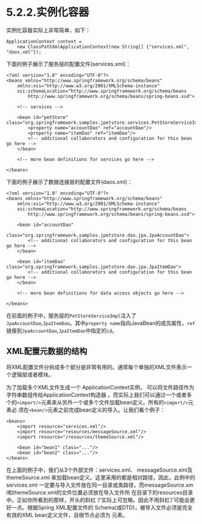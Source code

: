 # 5.2.2.实例化容器

实例化容器实际上非常简单，如下：
```
ApplicationContext context =
    new ClassPathXmlApplicationContext(new String[] {"services.xml", "daos.xml"});
```
下面的例子展示了服务层的配置文件(services.xml)：
```
<?xml version="1.0" encoding="UTF-8"?>
<beans xmlns="http://www.springframework.org/schema/beans"
    xmlns:xsi="http://www.w3.org/2001/XMLSchema-instance"
    xsi:schemaLocation="http://www.springframework.org/schema/beans
        http://www.springframework.org/schema/beans/spring-beans.xsd">

    <!-- services -->

    <bean id="petStore" class="org.springframework.samples.jpetstore.services.PetStoreServiceImpl">
        <property name="accountDao" ref="accountDao"/>
        <property name="itemDao" ref="itemDao"/>
        <!-- additional collaborators and configuration for this bean go here -->
    </bean>

    <!-- more bean definitions for services go here -->

</beans>
```
下面的例子展示了数据连接层的配置文件(daos.xml)：
```
<?xml version="1.0" encoding="UTF-8"?>
<beans xmlns="http://www.springframework.org/schema/beans"
    xmlns:xsi="http://www.w3.org/2001/XMLSchema-instance"
    xsi:schemaLocation="http://www.springframework.org/schema/beans
        http://www.springframework.org/schema/beans/spring-beans.xsd">

    <bean id="accountDao"
        class="org.springframework.samples.jpetstore.dao.jpa.JpaAccountDao">
        <!-- additional collaborators and configuration for this bean go here -->
    </bean>

    <bean id="itemDao" class="org.springframework.samples.jpetstore.dao.jpa.JpaItemDao">
        <!-- additional collaborators and configuration for this bean go here -->
    </bean>

    <!-- more bean definitions for data access objects go here -->

</beans>
```
在前面的例子中，服务层的`PetStoreServiceImpl`注入了`JpaAccountDao`,`JpaItemDao`。其中`property name`指向JavaBean的成员属性，`ref`链接到`JpaAccountDao`,`JpaItemDao`中指定的`id`。

## XML配置元数据的结构
将XML配置文件分拆成多个部分是非常有用的。通常每个单独的XML文件表示一个逻辑层或者模块。

为了加载多个XML文件生成一个 ApplicationContext实例， 可以将文件路径作为字符串数组传给ApplicationContext构造器 。而实际上我们可以通过一个或者多个的`<import/>`元素来从另外一个或多个文件加载bean定义。所有的`<import/>`元素必 须在`<bean/>`元素之前完成bean定义的导入。让我们看个例子：
```
<beans>
    <import resource="services.xml"/>
    <import resource="resources/messageSource.xml"/>
    <import resource="/resources/themeSource.xml"/>

    <bean id="bean1" class="..."/>
    <bean id="bean2" class="..."/>
</beans>
```
在上面的例子中，我们从3个外部文件：services.xml、 messageSource.xml及themeSource.xml 来加载bean定义。这里采用的都是相对路径，因此，此例中的services.xml 一定要与导入文件放在同一目录或类路径，而messageSource.xm l和themeSource.xml的文件位置必须放在导入文件所 在目录下的resources目录中。正如你所看到的那样，开头的斜杠 ‘/’实际上可忽略。因此不用斜杠‘/’可能会更好一点。根据Spring XML配置文件的 Schema(或DTD)，被导入文件必须是完全有效的XML bean定义文件，且根节点必须为 <beans/> 元素。